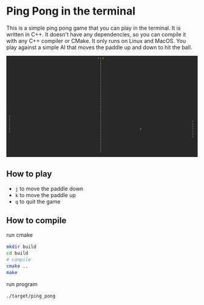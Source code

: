 # Ping Pong in the terminal

This is a simple ping pong game that you can play in the terminal. It is written in C++. 
It doesn't have any dependencies, so you can compile it with any C++ compiler or CMake.
It only runs on Linux and MacOS.
You play against a simple AI that moves the paddle up and down to hit the ball.

![Ping Pong](./screenshots/ping-pong.png)

## How to play
- `j` to move the paddle down
- `k` to move the paddle up
- `q` to quit the game

## How to compile
run cmake 
```bash
mkdir build
cd build
# compile
cmake ..
make
```
run program
```bash
./target/ping_pong
```

